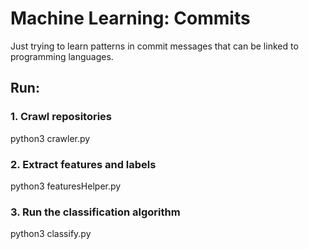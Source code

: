# Machine Learning: Commits

Just trying to learn patterns in commit messages that can be linked to programming languages.

## Run:


### 1. Crawl repositories
python3 crawler.py

### 2. Extract features and labels
python3 featuresHelper.py

### 3. Run the classification algorithm
python3 classify.py